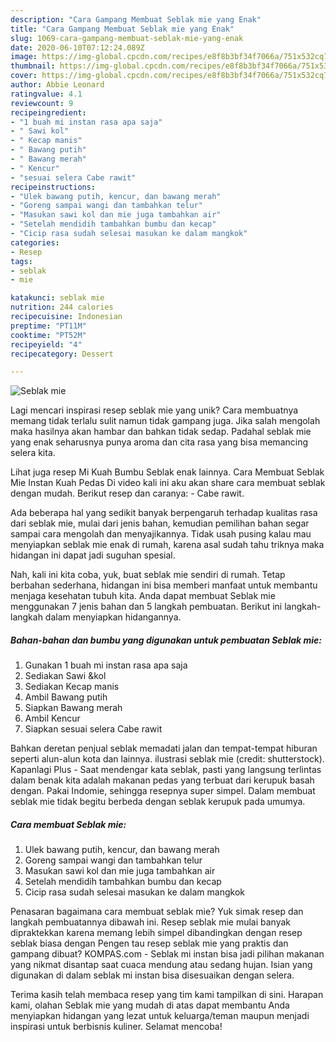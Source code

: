 ```yaml
---
description: "Cara Gampang Membuat Seblak mie yang Enak"
title: "Cara Gampang Membuat Seblak mie yang Enak"
slug: 1069-cara-gampang-membuat-seblak-mie-yang-enak
date: 2020-06-10T07:12:24.089Z
image: https://img-global.cpcdn.com/recipes/e8f8b3bf34f7066a/751x532cq70/seblak-mie-foto-resep-utama.jpg
thumbnail: https://img-global.cpcdn.com/recipes/e8f8b3bf34f7066a/751x532cq70/seblak-mie-foto-resep-utama.jpg
cover: https://img-global.cpcdn.com/recipes/e8f8b3bf34f7066a/751x532cq70/seblak-mie-foto-resep-utama.jpg
author: Abbie Leonard
ratingvalue: 4.1
reviewcount: 9
recipeingredient:
- "1 buah mi instan rasa apa saja"
- " Sawi kol"
- " Kecap manis"
- " Bawang putih"
- " Bawang merah"
- " Kencur"
- "sesuai selera Cabe rawit"
recipeinstructions:
- "Ulek bawang putih, kencur, dan bawang merah"
- "Goreng sampai wangi dan tambahkan telur"
- "Masukan sawi kol dan mie juga tambahkan air"
- "Setelah mendidih tambahkan bumbu dan kecap"
- "Cicip rasa sudah selesai masukan ke dalam mangkok"
categories:
- Resep
tags:
- seblak
- mie

katakunci: seblak mie 
nutrition: 244 calories
recipecuisine: Indonesian
preptime: "PT11M"
cooktime: "PT52M"
recipeyield: "4"
recipecategory: Dessert

---
```



![Seblak mie](https://img-global.cpcdn.com/recipes/e8f8b3bf34f7066a/751x532cq70/seblak-mie-foto-resep-utama.jpg)

Lagi mencari inspirasi resep seblak mie yang unik? Cara membuatnya memang tidak terlalu sulit namun tidak gampang juga. Jika salah mengolah maka hasilnya akan hambar dan bahkan tidak sedap. Padahal seblak mie yang enak seharusnya punya aroma dan cita rasa yang bisa memancing selera kita.

Lihat juga resep Mi Kuah Bumbu Seblak enak lainnya. Cara Membuat Seblak Mie Instan Kuah Pedas Di video kali ini aku akan share cara membuat seblak dengan mudah. Berikut resep dan caranya: - Cabe rawit.

Ada beberapa hal yang sedikit banyak berpengaruh terhadap kualitas rasa dari seblak mie, mulai dari jenis bahan, kemudian pemilihan bahan segar sampai cara mengolah dan menyajikannya. Tidak usah pusing kalau mau menyiapkan seblak mie enak di rumah, karena asal sudah tahu triknya maka hidangan ini dapat jadi suguhan spesial.


Nah, kali ini kita coba, yuk, buat seblak mie sendiri di rumah. Tetap berbahan sederhana, hidangan ini bisa memberi manfaat untuk membantu menjaga kesehatan tubuh kita. Anda dapat membuat Seblak mie menggunakan 7 jenis bahan dan 5 langkah pembuatan. Berikut ini langkah-langkah dalam menyiapkan hidangannya.

<!--inarticleads1-->

##### Bahan-bahan dan bumbu yang digunakan untuk pembuatan Seblak mie:

1. Gunakan 1 buah mi instan rasa apa saja
1. Sediakan  Sawi &amp;kol
1. Sediakan  Kecap manis
1. Ambil  Bawang putih
1. Siapkan  Bawang merah
1. Ambil  Kencur
1. Siapkan sesuai selera Cabe rawit


Bahkan deretan penjual seblak memadati jalan dan tempat-tempat hiburan seperti alun-alun kota dan lainnya. ilustrasi seblak mie (credit: shutterstock). Kapanlagi Plus - Saat mendengar kata seblak, pasti yang langsung terlintas dalam benak kita adalah makanan pedas yang terbuat dari kerupuk basah dengan. Pakai Indomie, sehingga resepnya super simpel. Dalam membuat seblak mie tidak begitu berbeda dengan seblak kerupuk pada umumya. 

<!--inarticleads2-->

##### Cara membuat Seblak mie:

1. Ulek bawang putih, kencur, dan bawang merah
1. Goreng sampai wangi dan tambahkan telur
1. Masukan sawi kol dan mie juga tambahkan air
1. Setelah mendidih tambahkan bumbu dan kecap
1. Cicip rasa sudah selesai masukan ke dalam mangkok


Penasaran bagaimana cara membuat seblak mie? Yuk simak resep dan langkah pembuatannya dibawah ini. Resep seblak mie mulai banyak dipraktekkan karena memang lebih simpel dibandingkan dengan resep seblak biasa dengan Pengen tau resep seblak mie yang praktis dan gampang dibuat? KOMPAS.com - Seblak mi instan bisa jadi pilihan makanan yang nikmat disantap saat cuaca mendung atau sedang hujan. Isian yang digunakan di dalam seblak mi instan bisa disesuaikan dengan selera. 

Terima kasih telah membaca resep yang tim kami tampilkan di sini. Harapan kami, olahan Seblak mie yang mudah di atas dapat membantu Anda menyiapkan hidangan yang lezat untuk keluarga/teman maupun menjadi inspirasi untuk berbisnis kuliner. Selamat mencoba!
